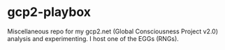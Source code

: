 # gcp2-playbox
Miscellaneous repo for my gcp2.net (Global Consciousness Project v2.0) analysis and experimenting. I host one of the EGGs (RNGs).